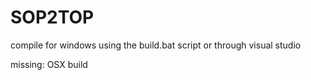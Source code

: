 # SOP2TOP

compile for windows using the build.bat script or through visual studio

missing: OSX build
